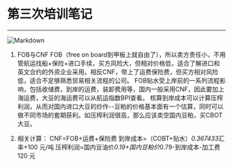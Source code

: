 ﻿# 第三次培训笔记



---






![Markdown](http://i1.piimg.com/590848/cd23dea6734451bc.png)


 1. FOB与CNF
FOB（free on board到甲板上就自由了），所以卖方责任小，不用管航运找船+保险+进口手续，买方风险大，但相对价格低，适合了解进口和英文合约的外资企业采用。相反CNF，带上了运费保险费，但买方相对风险低，适合不足够熟悉贸易相关流程的公司。
FOB贴水受上岸前的一系列流程影响，包括收储费，到岸的运费，装卸费用等，国内一般采用CNF，因此要加上海运费，大豆的海运费可以从航运指数BPI查看。
核算到岸成本可以计算压榨利润，从而对国内进口大豆的炒作--豆粕的价格基本面有一个估算，同时可以做不同市场的套期获利。如压榨利润很高，那么应该卖空国内豆粕，买CBOT大豆。

2. 相关计算：
CNF=FOB+运费+保险费
到岸成本=（COBT+贴水）*0.367433*汇率+100  元/吨
压榨利润=国内豆油价*0.19+国内豆粕价*0.79-到岸成本-加工费120  元

